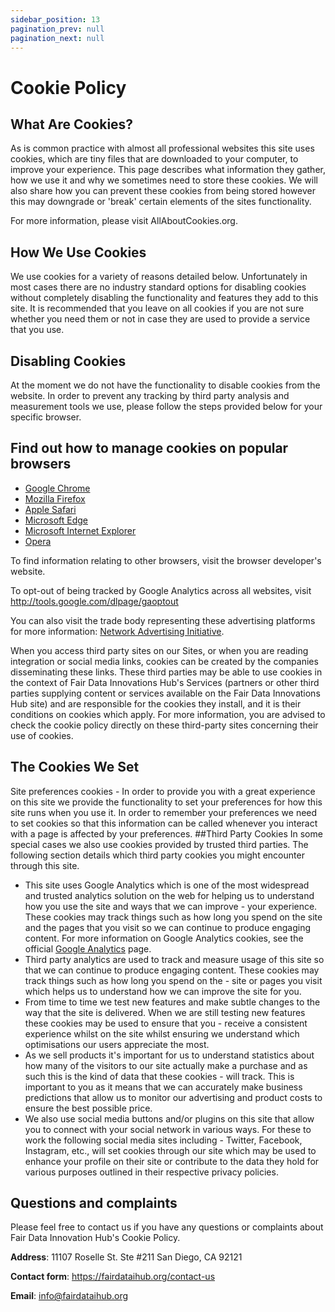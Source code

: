 ```yaml
---
sidebar_position: 13
pagination_prev: null
pagination_next: null
---
```


# Cookie Policy

## What Are Cookies?

As is common practice with almost all professional websites this site uses cookies, which are tiny files that are downloaded to your computer, to improve your experience. This page describes what information they gather, how we use it and why we sometimes need to store these cookies. We will also share how you can prevent these cookies from being stored however this may downgrade or 'break' certain elements of the sites functionality.

For more information, please visit AllAboutCookies.org.

## How We Use Cookies

We use cookies for a variety of reasons detailed below. Unfortunately in most cases there are no industry standard options for disabling cookies without completely disabling the functionality and features they add to this site. It is recommended that you leave on all cookies if you are not sure whether you need them or not in case they are used to provide a service that you use.

## Disabling Cookies

At the moment we do not have the functionality to disable cookies from the website. In order to prevent any tracking by third party analysis and measurement tools we use, please follow the steps provided below for your specific browser.

## Find out how to manage cookies on popular browsers

- [Google Chrome](https://support.google.com/accounts/answer/61416)
- [Mozilla Firefox](https://support.mozilla.org/en-US/kb/enable-and-disable-cookies-website-preferences)
- [Apple Safari](https://support.apple.com/en-gb/guide/safari/sfri11471/mac)
- [Microsoft Edge](https://support.microsoft.com/sr-latn-rs/help/4468242/microsoft-edge-browsing-data-and-privacy-microsoft-privacy)
- [Microsoft Internet Explorer](https://support.microsoft.com/en-gb/help/17442/windows-internet-explorer-delete-manage-cookies)
- [Opera](https://help.opera.com/en/latest/web-preferences/#cookies)

To find information relating to other browsers, visit the browser developer's website.

To opt-out of being tracked by Google Analytics across all websites, visit http://tools.google.com/dlpage/gaoptout

You can also visit the trade body representing these advertising platforms for more information: [Network Advertising Initiative](https://www.networkadvertising.org/choices/;).

When you access third party sites on our Sites, or when you are reading integration or social media links, cookies can be created by the companies disseminating these links. These third parties may be able to use cookies in the context of Fair Data Innovations Hub's Services (partners or other third parties supplying content or services available on the Fair Data Innovations Hub site) and are responsible for the cookies they install, and it is their conditions on cookies which apply. For more information, you are advised to check the cookie policy directly on these third-party sites concerning their use of cookies.

## The Cookies We Set

Site preferences cookies - In order to provide you with a great experience on this site we provide the functionality to set your preferences for how this site runs when you use it. In order to remember your preferences we need to set cookies so that this information can be called whenever you interact with a page is affected by your preferences.
##Third Party Cookies
In some special cases we also use cookies provided by trusted third parties. The following section details which third party cookies you might encounter through this site.

- This site uses Google Analytics which is one of the most widespread and trusted analytics solution on the web for helping us to understand how you use the site and ways that we can improve - your experience. These cookies may track things such as how long you spend on the site and the pages that you visit so we can continue to produce engaging content. For more information on Google Analytics cookies, see the official [Google Analytics](https://policies.google.com/privacy?hl=en-US) page.
- Third party analytics are used to track and measure usage of this site so that we can continue to produce engaging content. These cookies may track things such as how long you spend on the - site or pages you visit which helps us to understand how we can improve the site for you.
- From time to time we test new features and make subtle changes to the way that the site is delivered. When we are still testing new features these cookies may be used to ensure that you - receive a consistent experience whilst on the site whilst ensuring we understand which optimisations our users appreciate the most.
- As we sell products it's important for us to understand statistics about how many of the visitors to our site actually make a purchase and as such this is the kind of data that these cookies - will track. This is important to you as it means that we can accurately make business predictions that allow us to monitor our advertising and product costs to ensure the best possible price.
- We also use social media buttons and/or plugins on this site that allow you to connect with your social network in various ways. For these to work the following social media sites including - Twitter, Facebook, Instagram, etc., will set cookies through our site which may be used to enhance your profile on their site or contribute to the data they hold for various purposes outlined in their respective privacy policies.

## Questions and complaints

Please feel free to contact us if you have any questions or complaints about Fair Data Innovation Hub's Cookie Policy.

**Address**: 11107 Roselle St. Ste #211 San Diego, CA 92121

**Contact form**: https://fairdataihub.org/contact-us

**Email**: info@fairdataihub.org
